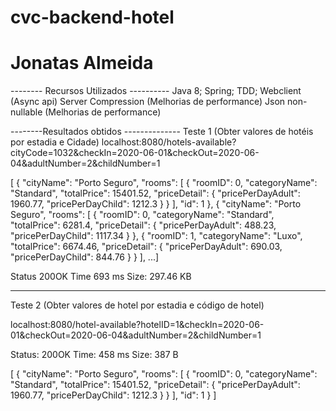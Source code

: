 # cvc-backend-hotel

# Jonatas Almeida

-------- Recursos Utilizados ----------
Java 8;
Spring;
TDD;
Webclient (Async api)
Server Compression (Melhorias de performance)
Json non-nullable (Melhorias de performance)

--------Resultados obtidos --------------
Teste 1 (Obter valores de hotéis por estadia e Cidade) 
localhost:8080/hotels-available?cityCode=1032&checkIn=2020-06-01&checkOut=2020-06-04&adultNumber=2&childNumber=1

[
    {
        "cityName": "Porto Seguro",
        "rooms": [
            {
                "roomID": 0,
                "categoryName": "Standard",
                "totalPrice": 15401.52,
                "priceDetail": {
                    "pricePerDayAdult": 1960.77,
                    "pricePerDayChild": 1212.3
                }
            }
        ],
        "id": 1
    },
    {
        "cityName": "Porto Seguro",
        "rooms": [
            {
                "roomID": 0,
                "categoryName": "Standard",
                "totalPrice": 6281.4,
                "priceDetail": {
                    "pricePerDayAdult": 488.23,
                    "pricePerDayChild": 1117.34
                }
            },
            {
                "roomID": 1,
                "categoryName": "Luxo",
                "totalPrice": 6674.46,
                "priceDetail": {
                    "pricePerDayAdult": 690.03,
                    "pricePerDayChild": 844.76
                }
            }
        ],
    ...]

Status 200OK
Time 693 ms
Size: 297.46 KB

---------------------------------------------------------------------------------------------------------------------
Teste 2 (Obter valores de hotel por estadia e código de hotel) 

localhost:8080/hotel-available?hotelID=1&checkIn=2020-06-01&checkOut=2020-06-04&adultNumber=2&childNumber=1

Status: 200OK
Time: 458 ms
Size: 387 B

[
    {
        "cityName": "Porto Seguro",
        "rooms": [
            {
                "roomID": 0,
                "categoryName": "Standard",
                "totalPrice": 15401.52,
                "priceDetail": {
                    "pricePerDayAdult": 1960.77,
                    "pricePerDayChild": 1212.3
                }
            }
        ],
        "id": 1
    }
]
